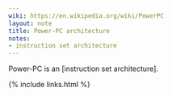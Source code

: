 ```yaml
---
wiki: https://en.wikipedia.org/wiki/PowerPC
layout: note
title: Power-PC architecture
notes:
- instruction set architecture
---
```


Power-PC is an [instruction set architecture].

{% include links.html %}
